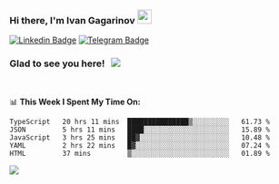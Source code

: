 ### Hi there, I'm Ivan Gagarinov <img src="https://media.giphy.com/media/hvRJCLFzcasrR4ia7z/giphy.gif" width="25px">

[![Linkedin Badge](https://img.shields.io/badge/-LinkedIn-0e76a8?style=flat-square&logo=Linkedin&logoColor=white)](https://linkedin.com/in/ivan-gagarinov-142ba3141/)
[![Telegram Badge](https://img.shields.io/badge/-Telegram-0088cc?style=flat-square&logo=Telegram&logoColor=white)](https://t.me/igagarinov)

### Glad to see you here! &nbsp; ![](https://visitor-badge.glitch.me/badge?page_id=dzencot.dzencot)

</br>

📊 **This Week I Spent My Time On:**
<!--START_SECTION:waka-->
```text
TypeScript   20 hrs 11 mins  ███████████████▒░░░░░░░░░   61.73 % 
JSON         5 hrs 11 mins   ████░░░░░░░░░░░░░░░░░░░░░   15.89 % 
JavaScript   3 hrs 25 mins   ██▓░░░░░░░░░░░░░░░░░░░░░░   10.48 % 
YAML         2 hrs 22 mins   █▓░░░░░░░░░░░░░░░░░░░░░░░   07.24 % 
HTML         37 mins         ▒░░░░░░░░░░░░░░░░░░░░░░░░   01.89 % 
```
<!--END_SECTION:waka-->

[![](https://github-readme-stats.vercel.app/api?username=dzencot&theme=gruvbox)](https://github.com/dzencot)
